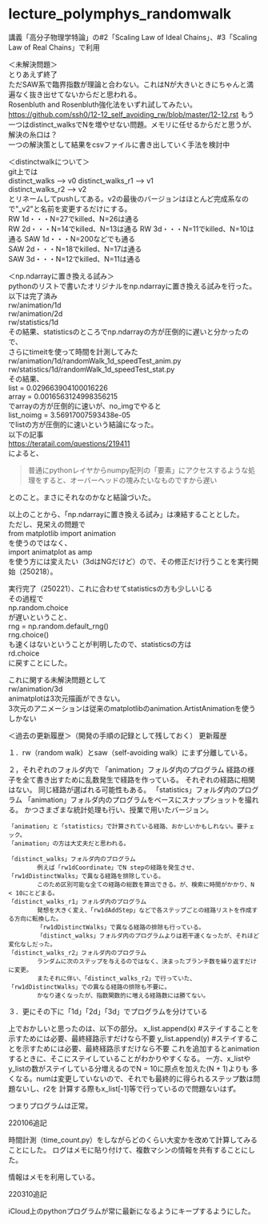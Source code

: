 # lecture_polymphys_randomwalk

講義「高分子物理学特論」の#2「Scaling Law of Ideal Chains」、#3「Scaling Law of Real Chains」で利用

＜未解決問題＞  
とりあえず終了  
ただSAW系で臨界指数が理論と合わない。これはNが大きいときにちゃんと満遍なく抜き出せてないからだと思われる。  
Rosenbluth and Rosenbluth強化法をいずれ試してみたい。  
https://github.com/ssh0/12-12_self_avoiding_rw/blob/master/12-12.rst
もう一つはdistinct_walksでNを増やせない問題。メモリに任せるからだと思うが、解決の糸口は？  
一つの解決策として結果をcsvファイルに書き出していく手法を検討中  

＜distinctwalkについて＞  
git上では  
distinct_walks --> v0
distinct_walks_r1 --> v1  
distinct_walks_r2 --> v2  
とリネームしてpushしてある。v2の最後のバージョンはほとんど完成系なので"_v2"と名前を変更するだけにする。  
RW 1d・・・N=27でkilled、N=26は通る  
RW 2d・・・N=14でkilled、N=13は通る
RW 3d・・・N=11でkilled、N=10は通る
SAW 1d・・・N=200などでも通る  
SAW 2d・・・N=18でkilled、N=17は通る  
SAW 3d・・・N=12でkilled、N=11は通る  

＜np.ndarrayに置き換える試み＞  
pythonのリストで書いたオリジナルをnp.ndarrayに置き換える試みを行った。  
以下は完了済み  
rw/animation/1d  
rw/animation/2d  
rw/statistics/1d  
その結果、statisticsのところでnp.ndarrayの方が圧倒的に遅いと分かったので、  
さらにtimeitを使って時間を計測してみた  
rw/animation/1d/randomWalk_1d_speedTest_anim.py  
rw/statistics/1d/randomWalk_1d_speedTest_stat.py  
その結果、  
list =  0.029663904100016226  
array =  0.0016563124998356215  
でarrayの方が圧倒的に速いが、no_imgでやると  
list_noimg =  3.56917007593438e-05  
でlistの方が圧倒的に速いという結論になった。  
以下の記事  
<https://teratail.com/questions/219411>  
によると、  
> 普通にpythonレイヤからnumpy配列の「要素」にアクセスするような処理をすると、オーバーヘッドの塊みたいなものですから遅い

とのこと。まさにそれなのかなと結論づいた。  

以上のことから、「np.ndarrayに置き換える試み」は凍結することとした。  
ただし、見栄えの問題で  
from matplotlib import animation  
を使うのではなく、  
import animatplot as amp  
を使う方には変えたい（3dはNGだけど）ので、その修正だけ行うことを実行開始（250218）。  

実行完了（250221）、これに合わせてstatisticsの方も少しいじる  
その過程で    
np.random.choice  
が遅いということ、  
rng = np.random.default_rng()  
rng.choice()  
も速くはないということが判明したので、statisticsの方は  
rd.choice  
に戻すことにした。  

これに関する未解決問題として  
rw/animation/3d  
animatplotは3次元描画ができない。  
3次元のアニメーションは従来のmatplotlibのanimation.ArtistAnimationを使うしかない

＜過去の更新履歴＞（開発の手順の記録として残しておく）
更新履歴

１．rw（random walk）とsaw（self-avoiding walk）にまず分離している。

２，それぞれのフォルダ内で
	「animation」フォルダ内のプログラム
			経路の様子を全て書き出すために乱数発生で経路を作っている。
			それぞれの経路に相関はない。
			同じ経路が選ばれる可能性もある。
	「statistics」フォルダ内のプログラム
			「animation」フォルダ内のプログラムをベースにスナップショットを撮れる。
			かつさまざまな統計処理も行い、授業で用いたバージョン。

	「animation」と「statistics」で計算されている経路、おかしいかもしれない。要チェック。
	「animation」の方は大丈夫だと思われる。

	「distinct_walks」フォルダ内のプログラム
			例えば「rw1dCoordinate」でN stepの経路を発生させ、「rw1dDistinctWalks」で異なる経路を排除している。
			このため区別可能な全ての経路の総数を算出できる。が、検索に時間がかかり、N < 10にとどまる。
	「distinct_walks_r1」フォルダ内のプログラム
			発想を大きく変え、「rw1dAddStep」などで各ステップごとの経路リストを作成する方向に転換した。
			「rw1dDistinctWalks」で異なる経路の排除も行っている。
			「distinct_walks」フォルダ内のプログラムよりは若干速くなったが、それほど変化なしだった。
	「distinct_walks_r2」フォルダ内のプログラム
			ランダムに次のステップを与えるのではなく、決まったブランチ数を繰り返すだけに変更。
			またそれに伴い、「distinct_walks_r2」で行っていた、「rw1dDistinctWalks」での異なる経路の排除も不要に。
			かなり速くなったが、指数関数的に増える経路数には勝てない。

３．更にその下に「1d」「2d」「3d」でプログラムを分けている

上でおかしいと思ったのは、以下の部分。
       x_list.append(x) #ステイすることを示すためには必要、最終経路示すだけなら不要
       y_list.append(y) #ステイすることを示すためには必要、最終経路示すだけなら不要
これを追加するとanimationするときに、そこにステイしていることがわかりやすくなる。
一方、x_listやy_listの数がステイしている分増えるのでN = 10に原点を加えた(N + 1)よりも
多くなる。numは変更していないので、それでも最終的に得られるステップ数は問題ないし、r2を
計算する際もx_list[-1]等で行っているので問題ないはず。

つまりプログラムは正常。

220106追記

時間計測（time_count.py）をしながらどのくらい大変かを改めて計算してみることにした。
ログはメモに貼り付けて、複数マシンの情報を共有することにした。

情報はメモを利用している。

220310追記

iCloud上のpythonプログラムが常に最新になるようにキープするようにした。
